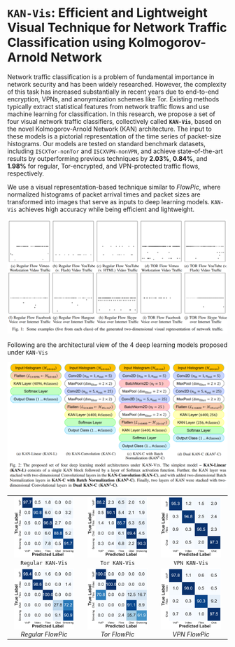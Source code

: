 # `KAN-Vis`: Efficient and Lightweight Visual Technique for Network Traffic Classification using Kolmogorov-Arnold Network

Network traffic classification is a problem of fundamental importance in network security and has been widely researched. However, the complexity of this task has increased substantially in recent years due to end-to-end encryption, VPNs, and anonymization schemes like Tor. Existing methods typically extract statistical features from network traffic flows and use machine learning for classification. In this research, we propose a set of four visual network traffic classifiers, collectively called **`KAN-Vis`**, based on the novel Kolmogorov-Arnold Network (KAN) architecture. The input to these models is a pictorial representation of the time series of packet-size histograms. Our models are tested on standard benchmark datasets, including `ISCXTor-nonTor` and `ISCXVPN-nonVPN`, and achieve state-of-the-art results by outperforming previous techniques by **2.03%**, **0.84%**, and **1.98%** for regular, Tor-encrypted, and VPN-protected traffic flows, respectively.

We use a visual representation-based technique similar to *FlowPic*, where normalized histograms of packet arrival times and packet sizes are transformed into images that serve as inputs to deep learning models. `KAN-Vis` achieves high accuracy while being efficient and lightweight.


![Network Traffic Visualization](figs/f1.png)

Following are the architectural view of the 4 deep learning models proposed under `KAN-Vis`

![KAN-Vis Architecture](figs/f2.png)



<table style="width: 100%;">
  <tr>
    <td align="center" style="width: 33%;">
      <img src="figs/cm_reg_kanvis.png" alt="Regular flow; KAN-Vis" style="width: 90%;"/><br>
      <code>Regular KAN-Vis</code>
    </td>
    <td align="center" style="width: 33%;">
      <img src="figs/cm_tor_kanvis.png" alt="TOR flow; KAN-Vis" style="width: 90%;"/><br>
      <code>Tor KAN-Vis</code>
    </td>
    <td align="center" style="width: 33%;">
      <img src="figs/cm_vpn_kanvis.png" alt="VPN flow; KAN-Vis" style="width: 90%;"/><br>
      <code>VPN KAN-Vis</code>
    </td>
  </tr>
  <tr>
    <td align="center" style="width: 33%;">
      <img src="figs/cm_reg_flowpic.png" alt="Regular flow; FlowPic" style="width: 90%;"/><br>
      <em>Regular FlowPic</em>
    </td>
    <td align="center" style="width: 33%;">
      <img src="figs/cm_tor_flowpic.png" alt="TOR flow; FlowPic" style="width: 90%;"/><br>
      <em>Tor FlowPic</em>
    </td>
    <td align="center" style="width: 33%;">
      <img src="figs/cm_vpn_flowpic.png" alt="VPN flow; FlowPic" style="width: 90%;"/><br>
      <em>VPN FlowPic</em>
    </td>
  </tr>
</table>



